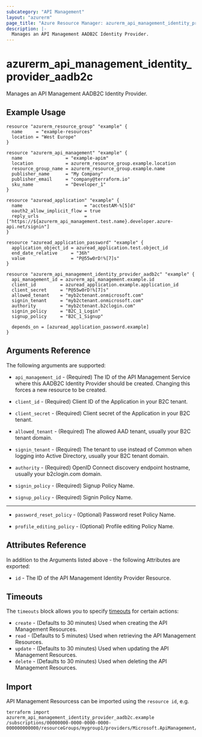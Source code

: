 ```yaml
---
subcategory: "API Management"
layout: "azurerm"
page_title: "Azure Resource Manager: azurerm_api_management_identity_provider_aadb2c"
description: |-
  Manages an API Management AADB2C Identity Provider.
---
```


# azurerm_api_management_identity_provider_aadb2c

Manages an API Management AADB2C Identity Provider.

## Example Usage

```hcl
resource "azurerm_resource_group" "example" {
  name     = "example-resources"
  location = "West Europe"
}

resource "azurerm_api_management" "example" {
  name                = "example-apim"
  location            = azurerm_resource_group.example.location
  resource_group_name = azurerm_resource_group.example.name
  publisher_name      = "My Company"
  publisher_email     = "company@terraform.io"
  sku_name            = "Developer_1"
}

resource "azuread_application" "example" {
  name                       = "acctestAM-%[5]d"
  oauth2_allow_implicit_flow = true
  reply_urls                 = ["https://${azurerm_api_management.test.name}.developer.azure-api.net/signin"]
}

resource "azuread_application_password" "example" {
  application_object_id = azuread_application.test.object_id
  end_date_relative     = "36h"
  value                 = "P@55w0rD!%[7]s"
}

resource "azurerm_api_management_identity_provider_aadb2c" "example" {
  api_management_id = azurerm_api_management.example.id
  client_id         = azuread_application.example.application_id
  client_secret     = "P@55w0rD!%[7]s"
  allowed_tenant    = "myb2ctenant.onmicrosoft.com"
  signin_tenant     = "myb2ctenant.onmicrosoft.com"
  authority         = "myb2ctenant.b2clogin.com"
  signin_policy     = "B2C_1_Login"
  signup_policy     = "B2C_1_Signup"

  depends_on = [azuread_application_password.example]
}
```

## Arguments Reference

The following arguments are supported:

* `api_management_id` - (Required) The ID of the API Management Service where this AADB2C Identity Provider should be created. Changing this forces a new resource to be created.

* `client_id` - (Required) Client ID of the Application in your B2C tenant.

* `client_secret` - (Required) Client secret of the Application in your B2C tenant.
 
* `allowed_tenant` - (Required) The allowed AAD tenant, usually your B2C tenant domain.

* `signin_tenant` - (Required) The tenant to use instead of Common when logging into Active Directory, usually your B2C tenant domain.

* `authority` - (Required) OpenID Connect discovery endpoint hostname, usually your b2clogin.com domain.

* `signin_policy` - (Required) Signup Policy Name.

* `signup_policy` - (Required) Signin Policy Name.

---

* `password_reset_policy` - (Optional) Password reset Policy Name.

* `profile_editing_policy` - (Optional) Profile editing Policy Name.

## Attributes Reference

In addition to the Arguments listed above - the following Attributes are exported: 

* `id` - The ID of the API Management Identity Provider Resource.

## Timeouts

The `timeouts` block allows you to specify [timeouts](https://www.terraform.io/docs/configuration/resources.html#timeouts) for certain actions:

* `create` - (Defaults to 30 minutes) Used when creating the API Management Resources.
* `read` - (Defaults to 5 minutes) Used when retrieving the API Management Resources.
* `update` - (Defaults to 30 minutes) Used when updating the API Management Resources.
* `delete` - (Defaults to 30 minutes) Used when deleting the API Management Resources.

## Import

API Management Resourcess can be imported using the `resource id`, e.g.

```shell
terraform import azurerm_api_management_identity_provider_aadb2c.example /subscriptions/00000000-0000-0000-0000-000000000000/resourceGroups/mygroup1/providers/Microsoft.ApiManagement/service1/identityProviders/AadB2C
```
